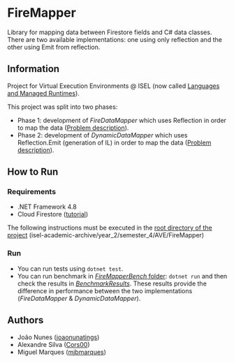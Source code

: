# FireMapper
Library for mapping data between Firestore fields and C# data classes. There are two available implementations: one using only reflection and the other using Emit from reflection.

## Information

Project for Virtual Execution Environments @ ISEL (now called [Languages and Managed Runtimes](https://www.isel.pt/en/leic/languages-and-managed-runtimes)).

This project was split into two phases: 
- Phase 1: development of _FireDataMapper_ which uses Reflection in order to map the data ([Problem description](Docs/problem-description1.md)).
- Phase 2: development of _DynamicDataMapper_ which uses Reflection.Emit (generation of IL) in order to map the data ([Problem description](Docs/problem-description2.md)).

## How to Run

### Requirements
- .NET Framework 4.8
- Cloud Firestore ([tutorial](Docs/firestore-tutorial.md))

The following instructions must be executed in the [root directory of the project](./) (isel-academic-archive/year_2/semester_4/AVE/FireMapper)

### Run
- You can run tests using `dotnet test`.
- You can run benchmark in [_FireMapperBench_ folder](FireMapperBench): `dotnet run` and then check the results in [_BenchmarkResults_](FireMapperBench/BenchmarkResults). These results provide the difference in performance between the two implementations (_FireDataMapper_ & _DynamicDataMapper_).

## Authors
- João Nunes ([joaonunatings](https://github.com/joaonunatings))
- Alexandre Silva ([Cors00](https://github.com/Cors00))
- Miguel Marques ([mjbmarques](https://github.com/mjbmarques))